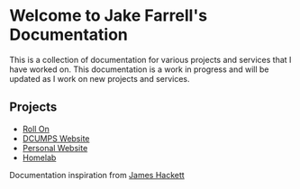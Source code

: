 # Welcome to Jake Farrell's Documentation

This is a collection of documentation for various projects and services that I have worked on. This documentation is a work in progress and will be updated as I work on new projects and services.

## Projects

- [Roll On](projects/roll-on.md)
- [DCUMPS Website](mps/website.md)
- [Personal Website](projects/personal-website.md)
- [Homelab](homelab/homelab.md)

Documentation inspiration from [James Hackett](https://docs.james-hackett.ie/)
